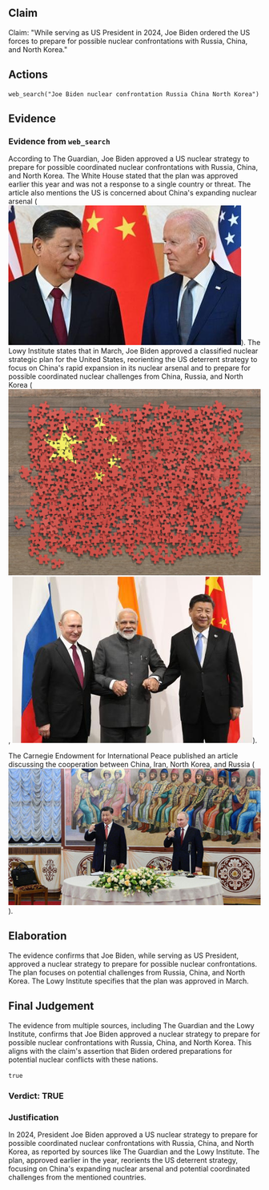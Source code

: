 ## Claim
Claim: "While serving as US President in 2024, Joe Biden ordered the US forces to prepare for possible nuclear confrontations with Russia, China, and North Korea."

## Actions
```
web_search("Joe Biden nuclear confrontation Russia China North Korea")
```

## Evidence
### Evidence from `web_search`
According to The Guardian, Joe Biden approved a US nuclear strategy to prepare for possible coordinated nuclear confrontations with Russia, China, and North Korea. The White House stated that the plan was approved earlier this year and was not a response to a single country or threat. The article also mentions the US is concerned about China's expanding nuclear arsenal (![image 9775](media/2025-08-30_22-29-1756592947-504183.jpg)). The Lowy Institute states that in March, Joe Biden approved a classified nuclear strategic plan for the United States, reorienting the US deterrent strategy to focus on China's rapid expansion in its nuclear arsenal and to prepare for possible coordinated nuclear challenges from China, Russia, and North Korea (![image 9783](media/2025-08-30_22-30-1756593019-423311.jpg), ![image 9784](media/2025-08-30_22-30-1756593025-647290.jpg)).

The Carnegie Endowment for International Peace published an article discussing the cooperation between China, Iran, North Korea, and Russia (![image 9776](media/2025-08-30_22-29-1756592955-759687.jpg)).


## Elaboration
The evidence confirms that Joe Biden, while serving as US President, approved a nuclear strategy to prepare for possible nuclear confrontations. The plan focuses on potential challenges from Russia, China, and North Korea. The Lowy Institute specifies that the plan was approved in March.


## Final Judgement
The evidence from multiple sources, including The Guardian and the Lowy Institute, confirms that Joe Biden approved a nuclear strategy to prepare for possible nuclear confrontations with Russia, China, and North Korea. This aligns with the claim's assertion that Biden ordered preparations for potential nuclear conflicts with these nations.

`true`


### Verdict: TRUE

### Justification
In 2024, President Joe Biden approved a US nuclear strategy to prepare for possible coordinated nuclear confrontations with Russia, China, and North Korea, as reported by sources like The Guardian and the Lowy Institute. The plan, approved earlier in the year, reorients the US deterrent strategy, focusing on China's expanding nuclear arsenal and potential coordinated challenges from the mentioned countries.
